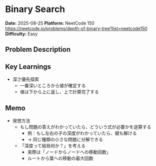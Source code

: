 # Binary Search

**Date:** 2025-08-25
**Platform:** NeetCode 150 https://neetcode.io/problems/depth-of-binary-tree?list=neetcode150
**Difficulty:** Easy

## Problem Description

## Key Learnings

- 深さ優先探索
  - 一番深いところから値が確定する
  - 値は下から上に返し、上で計算完了する

## Memo

- 発想方法
  - もし問題の答えがわかっていたら、どういう式が必要かを逆算する
    - 例：もし左右の子の深度がわかっていたら、親も解ける
    - -> 同じ種類の小さな問題に分解できる
  - 「深度って結局何か？」を考える
    - 実際は「ノードからノードへの移動回数」
    - ルートから葉への移動の最大回数
